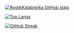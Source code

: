 [![RostikKalabishka GitHub stats](https://github-readme-stats.vercel.app/api?username=rostikKalabishka&theme=react&show_icons=true)](https://github.com/anuraghazra/github-readme-stats)

[![Top Langs](https://github-readme-stats.vercel.app/api/top-langs/?username=rostikKalabishka&theme=react)](https://github.com/anuraghazra/github-readme-stats)

[![ GitHub Streak](http://github-readme-streak-stats.herokuapp.com?user=rostikKalabishka&theme=dark&background=000000)](https://git.io/streak-stats)

